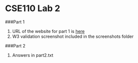 # CSE110 Lab 2

###Part 1
1. URL of the website for part 1 is [here](https://sherwin25.github.io/Lab2_Starter/)
2. W3 validation screenshot included in the screenshots folder
   
###Part 2
1. Answers in part2.txt
